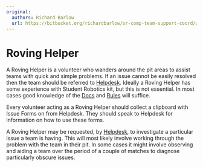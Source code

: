 ```yaml
---
original:
  authors: Richard Barlow
  url: https://bitbucket.org/richardbarlow/sr-comp-team-support-coord/wiki/Roving_Helper
---
```

# Roving Helper

A Roving Helper is a volunteer who wanders around the pit areas to assist teams with quick and simple problems. If an issue cannot be easily resolved then the team should be referred to [Helpdesk](./helpdesk.md). Ideally a Roving Helper has some experience with Student Robotics kit, but this is not essential. In most cases good knowledge of the [Docs](https://www.studentrobotics.org/docs) and [Rules](https://www.studentrobotics.org/rules) will suffice.

Every volunteer acting as a Roving Helper should collect a clipboard with Issue Forms on from Helpdesk. They should speak to Helpdesk for information on how to use these forms.

A Roving Helper may be requested, by [Helpdesk](./helpdesk.md), to investigate a particular issue a team is having. This will most likely involve working through the problem with the team in their pit. In some cases it might involve observing and aiding a team over the period of a couple of matches to diagnose particularly obscure issues.
